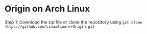 # Origin on Arch Linux

Step 1: Download the zip file or clone the repository using ``` git clone https://github.com/LinuxSquare/Origin.git ```


